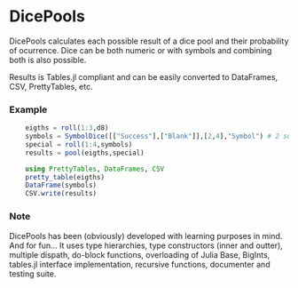 # DicePools

DicePools calculates each possible result of a dice pool and their probability of ocurrence. Dice can be both numeric or with symbols and combining both is also possible.

Results is Tables.jl compliant and can be easily converted to DataFrames, CSV, PrettyTables, etc.

### Example 
```julia
    eigths = roll(1:3,d8)
    symbols = SymbolDice([["Success"],["Blank"]],[2,4],"Symbol") # 2 success and 4 blanks
    special = roll(1:4,symbols)
    results = pool(eigths,special)

    using PrettyTables, DataFrames, CSV
    pretty_table(eigths)
    DataFrame(symbols)
    CSV.write(results)
```

### Note

DicePools has been (obviously) developed with learning purposes in mind. And for fun... It uses type hierarchies, type constructors (inner and outter), multiple dispath, do-block functions, overloading of Julia Base, BigInts, tables.jl interface implementation, recursive functions, documenter and testing suite.